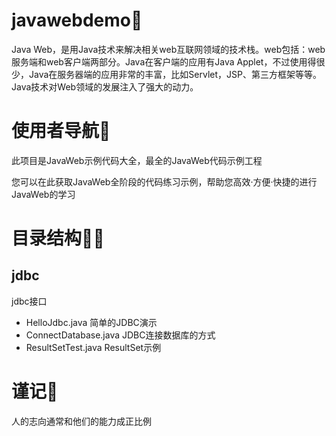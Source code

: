 # javawebdemo🎈
Java Web，是用Java技术来解决相关web互联网领域的技术栈。web包括：web服务端和web客户端两部分。Java在客户端的应用有Java Applet，不过使用得很少，Java在服务器端的应用非常的丰富，比如Servlet，JSP、第三方框架等等。Java技术对Web领域的发展注入了强大的动力。

# 使用者导航🚀

此项目是JavaWeb示例代码大全，最全的JavaWeb代码示例工程

您可以在此获取JavaWeb全阶段的代码练习示例，帮助您高效·方便·快捷的进行JavaWeb的学习

# 目录结构🐱‍🚀

## jdbc
jdbc接口
- HelloJdbc.java 简单的JDBC演示
- ConnectDatabase.java JDBC连接数据库的方式
- ResultSetTest.java ResultSet示例



# 谨记👨

人的志向通常和他们的能力成正比例
